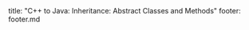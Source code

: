 <frontmatter>
title: "C++ to Java: Inheritance: Abstract Classes and Methods"
footer: footer.md
</frontmatter>

<include src="unit-inPage-asFlat.md" boilerplate />
